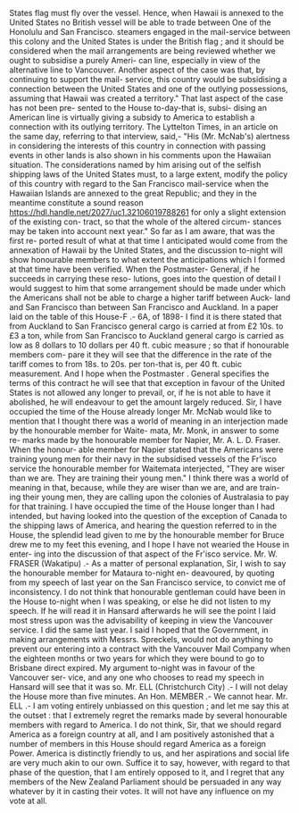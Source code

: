 States flag must fly over the vessel. Hence, when Hawaii is annexed to the United States no British vessel will be able to trade between One of the Honolulu and San Francisco. steamers engaged in the mail-service between this colony and the United States is under the British flag ; and it should be considered when the mail arrangements are being reviewed whether we ought to subsidise a purely Ameri- can line, especially in view of the alternative line to Vancouver. Another aspect of the case was that, by continuing to support the mail- service, this country would be subsidising a connection between the United States and one of the outlying possessions, assuming that Hawaii was created a territory." That last aspect of the case has not been pre- sented to the House to-day-that is, subsi- dising an American line is virtually giving a subsidy to America to establish a connection with its outlying territory. The Lyttelton Times, in an article on the same day, referring to that interview, said,- "His (Mr. McNab's) alertness in considering the interests of this country in connection with passing events in other lands is also shown in his comments upon the Hawaiian situation. The considerations named by him arising out of the selfish shipping laws of the United States must, to a large extent, modify the policy of this country with regard to the San Francisco mail-service when the Hawaiian Islands are annexed to the great Republic; and they in the meantime constitute a sound reason https://hdl.handle.net/2027/uc1.32106019788261 for only a slight extension of the existing con- tract, so that the whole of the altered circum- stances may be taken into account next year." So far as I am aware, that was the first re- ported result of what at that time I anticipated would come from the annexation of Hawaii by the United States, and the discussion to-night will show honourable members to what extent the anticipations which I formed at that time have been verified. When the Postmaster- General, if he succeeds in carrying these reso- lutions, goes into the question of detail I would suggest to him that some arrangement should be made under which the Americans shall not be able to charge a higher tariff between Auck- land and San Francisco than between San Francisco and Auckland. In a paper laid on the table of this House-F .- 6A, of 1898- I find it is there stated that from Auckland to San Francisco general cargo is carried at from £2 10s. to £3 a ton, while from San Francisco to Auckland general cargo is carried as low as 8 dollars to 10 dollars per 40 ft. cubic measure ; so that if honourable members com- pare it they will see that the difference in the rate of the tariff comes to from 18s. to 20s. per ton-that is, per 40 ft. cubic measurement. And I hope when the Postmaster . General specifies the terms of this contract he will see that that exception in favour of the United States is not allowed any longer to prevail, or, if he is not able to have it abolished, he will endeavour to get the amount largely reduced. Sir, I have occupied the time of the House already longer Mr. McNab would like to mention that I thought there was a world of meaning in an interjection made by the honourable member for Waite- mata, Mr. Monk, in answer to some re- marks made by the honourable member for Napier, Mr. A. L. D. Fraser. When the honour- able member for Napier stated that the Americans were training young men for their navy in the subsidised vessels of the Fr'isco service the honourable member for Waitemata interjected, "They are wiser than we are. They are training their young men." I think there was a world of meaning in that, because, while they are wiser than we are, and are train- ing their young men, they are calling upon the colonies of Australasia to pay for that training. I have occupied the time of the House longer than I had intended, but having looked into the question of the exception of Canada to the shipping laws of America, and hearing the question referred to in the House, the splendid lead given to me by the honourable member for Bruce drew me to my feet this evening, and I hope I have not wearied the House in enter- ing into the discussion of that aspect of the Fr'isco service. Mr. W. FRASER (Wakatipu) .- As a matter of personal explanation, Sir, I wish to say the honourable member for Mataura to-night en- deavoured, by quoting from my speech of last year on the San Francisco service, to convict me of inconsistency. I do not think that honourable gentleman could have been in the House to-night when I was speaking, or else he did not listen to my speech. If he will read it in Hansard afterwards he will see the point I laid most stress upon was the advisability of keeping in view the Vancouver service. I did the same last year. I said I hoped that the Government, in making arrangements with Messrs. Spreckels, would not do anything to prevent our entering into a contract with the Vancouver Mail Company when the eighteen months or two years for which they were bound to go to Brisbane direct expired. My argument to-night was in favour of the Vancouver ser- vice, and any one who chooses to read my speech in Hansard will see that it was so. Mr. ELL (Christchurch City) .- I will not delay the House more than five minutes. An Hon. MEMBER .- We cannot hear. Mr. ELL .- I am voting entirely unbiassed on this question ; and let me say this at the outset : that I extremely regret the remarks made by several honourable members with regard to America. I do not think, Sir, that we should regard America as a foreign country at all, and I am positively astonished that a number of members in this House should regard America as a foreign Power. America is distinctly friendly to us, and her aspirations and social life are very much akin to our own. Suffice it to say, however, with regard to that phase of the question, that I am entirely opposed to it, and I regret that any members of the New Zealand Parliament should be persuaded in any way whatever by it in casting their votes. It will not have any influence on my vote at all. 